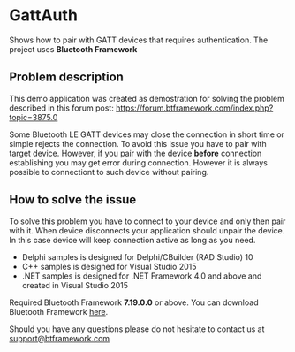 # GattAuth
Shows how to pair with GATT devices that requires authentication. The project uses **Bluetooth Framework**

## Problem description

This demo application was created as demostration for solving the problem described in this forum post: https://forum.btframework.com/index.php?topic=3875.0

Some Bluetooth LE GATT devices may close the connection in short time or simple rejects the connection. To avoid this issue you have to pair with target device. However, if you pair with the device **before** connection establishing you may get error during connection. However it is always possible to connectiont to such device without pairing.

## How to solve the issue

To solve this problem you have to connect to your device and only then pair with it. When device disconnects your application should unpair the device. In this case device will keep connection active as long as you need.

* Delphi samples is designed for Delphi/CBuilder (RAD Studio) 10
* C++ samples is designed for Visual Studio 2015
* .NET samples is designed for .NET Framework 4.0 and above and created in Visual Studio 2015

Required Bluetooth Framework **7.19.0.0** or above. You can download Bluetooth Framework [here](https://www.btframework.com/bluetoothframework.htm).

Should you have any questions please do not hesitate to contact us at support@btframework.com
